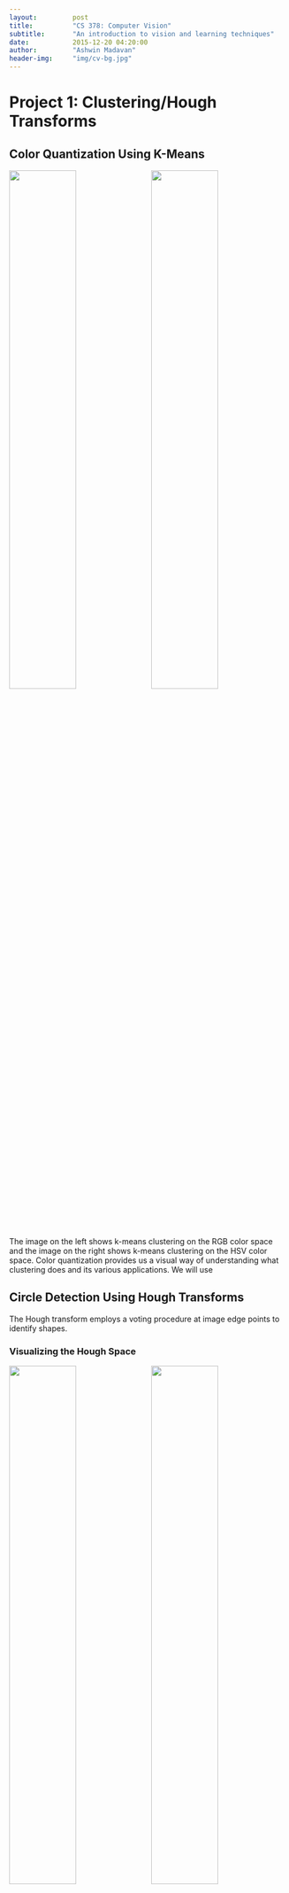 ```yaml
---
layout:         post
title:          "CS 378: Computer Vision"
subtitle:       "An introduction to vision and learning techniques"
date:           2015-12-20 04:20:00
author:         "Ashwin Madavan"
header-img:     "img/cv-bg.jpg"
---
```


# Project 1: Clustering/Hough Transforms

## Color Quantization Using K-Means
<div>
<img align="center" style="float: left;  width: 49%;" src="/img/cv-d1.png">
<img align="center" style="float: right; width: 49%;" src="/img/cv-d2.png">
<div style="clear: both;"/>
</div>

The image on the left shows k-means clustering on the RGB color space and the image on the right shows k-means clustering on the HSV color space. Color quantization provides us a visual way of understanding what clustering does and its various applications. We will use 

## Circle Detection Using Hough Transforms
The Hough transform employs a voting procedure at image edge points to identify shapes.  

### Visualizing the Hough Space
<div>
<img align="center" style="float: left;  width: 49%;" src="/img/cv-d7.png">
<img align="center" style="float: right; width: 49%"  src="/img/cv-d8.png">
<div style="clear: both;"/>
</div>

### Detecting Circles of Specific Radius
<div align="right" style="padding-left: 15px; width: 50%">
<img align="right" style="width: 100%" src="/img/cv-d4.png">
<img align="right" style="width: 100%" src="/img/cv-d5.png">
<img align="right" style="width: 100%" src="/img/cv-d6.png">
</div>

### Detecting Circles of Arbitrary Radius
<img align="center" style="margin: 0 auto; display: block;" src="/img/cv-d9.png">

{% highlight matlab linenos %}
function [circles] = detect_arbitrary_circles(im)
%DETECT_ARBITRARY_CIRCLES locate circles of arbitrary radius in the image
%   circles = detectArbitraryCircles(im); circles is [cx, cy, radius]

    % Calculate the edge image; extract all the indicies of edges 
    binary = edge(rgb2gray(im), 'canny');
    [y, x] = find(binary > 0); 
    [~, Gdir] = imgradient(binary);

    % Our hough space is a 3-D space in which each element represents the 
    % number of votes for a circle of center (x, y) and some radius
    height = size(binary, 1); 
    width  = size(binary, 2); 
    hough = zeros(width, height, uint32(min(height, width) ./ 2));
         
    % For each edge point and for each possible radius, vote on centers
    for i = 1:length(x)
        for radius = 1:size(hough, 3)
            % Use the image gradient to reduce the number of votes
            grad = Gdir(y(i), x(i)) * pi/180;
            for theta = [grad pi+grad]
                % Calculate the center point to vote for. Take the current
                % point and add/subtract some dx/dy to it
                cx = uint32(x(i) + radius * cos(theta));
                cy = uint32(y(i) - radius * sin(theta));

                if(cx >= 1 && cx <= size(hough, 1) && cy >= 1 && cy <= size(hough, 2)) 
                    hough(cx, cy, radius) = hough(cx, cy, radius) + 1;
                end 
            end 
        end 
    end 
    
    % Now we find the circles with the highest number of votes. First, we
    % smooth the hough space. Then, we take the first and second
    % derivatives to determine local maximum
    smooth = convn(hough, fspecial('gaussian'), 'same');
    maxima = smooth .* imregionalmax(smooth, 26);
    vector = nonzeros(reshape(maxima, numel(maxima) , 1));
    [cx, cy, r] = ind2sub(size(hough), find(maxima > max(vector) .* 0.60));
    circles = horzcat(cx, cy, r); 
end
{% endhighlight %}

# Project 2: Seam Carving
<div>
<img align="center" style="float: left;  width: 49%;" src="/img/cv-a2.png">
<img align="center" style="float: right; width: 49%;" src="/img/cv-a3.png">
<div style="clear: both;"/>
</div>

<div>
<img align="center" style="float: left;  width: 49%;" src="/img/cv-a4.png">
<img align="center" style="float: right; width: 49%;" src="/img/cv-a6.png">
<img align="center" style="float: left;  width: 49%;" src="/img/cv-a5.png">
<div style="clear: both;"/>
</div>

# Project 3: Image Mosaics
<div>
<img align="center" style="float: left;  width: 49%" src="/img/cv-b1.jpg">
<img align="center" style="float: right; width: 49%" src="/img/cv-b2.jpg">
<div style="clear: both;"/>
</div>

{% highlight matlab linesnos %}
function [ tform ] = homography( x1, y1, x2, y2 )
%HOMOGRAPHY Computes the homography parameters
%   Computes the homography matrix by solving a system of linear equations

    if ~isequal(length(x1), length(y1), length(x2), length(y2)) || length(x1) < 4
        error('Input vectors must contain at least 4 values, and must be of the same size');
    end
    
    % http://www.csc.kth.se/~perrose/files/pose-init-model/node17.html
    n  = length(x1);    
    p1 = [x1 y1 ones(n, 1) zeros(n, 3) -x1.*x2 -y1.*x2];
    p2 = [zeros(n, 3) x1 y1 ones(n, 1) -x1.*y2 -y1.*y2];
    p  = reshape([p1(:) p2(:)]', 2*size(p1, 1), []);
    b  = reshape([x2(:) y2(:)]', 2*length(x2), []);
    tform = reshape([p\b; 1], 3, 3)';
end
{% endhighlight %}

<img align="center" style="margin: 0 auto; display: block;" src="/img/cv-b3.png">
<img align="center" style="margin: 0 auto; display: block;" src="/img/cv-b4.png">
<img align="center" style="margin: 0 auto; display: block;" src="/img/cv-b5.png">

# Project 4: Object Detection
<img align="center" style="margin: 0 auto; display: block;" src="/img/cv-c1.png">
<img align="center" style="margin: 0 auto; display: block;" src="/img/cv-c2.png">
<img align="center" style="margin: 0 auto; display: block;" src="/img/cv-c3.png">
<img align="center" style="margin: 0 auto; display: block;" src="/img/cv-c4.png">

# Project 5: Face Detection
<img align="center" style="margin: 0 auto; display: block;" src="/img/cv-e13.png">

<div>
<img align="center" style="float:  left; width: 49%" src="/img/cv-e11.png">
<img align="center" style="float: right; width: 49%" src="/img/cv-e12.png">
<div style="clear: both"/>
</div>

<img align="center" style="margin: 0 auto; display: block;" src="/img/cv-e1.png">
<img align="center" style="margin: 0 auto; display: block;" src="/img/cv-e2.png">
<img align="center" style="margin: 0 auto; display: block;" src="/img/cv-e3.png">
<img align="center" style="margin: 0 auto; display: block;" src="/img/cv-e4.png">
<img align="center" style="margin: 0 auto; display: block;" src="/img/cv-e5.png">
<img align="center" style="margin: 0 auto; display: block;" src="/img/cv-e6.png">
<img align="center" style="margin: 0 auto; display: block;" src="/img/cv-e7.png">
<img align="center" style="margin: 0 auto; display: block;" src="/img/cv-e8.png">
<img align="center" style="margin: 0 auto; display: block;" src="/img/cv-e9.png">
<img align="center" style="margin: 0 auto; display: block;" src="/img/cv-e10.png">

Cover photograph by [wallpaperswide.com](http://wallpaperswide.com/clear_vision-wallpapers.html).
